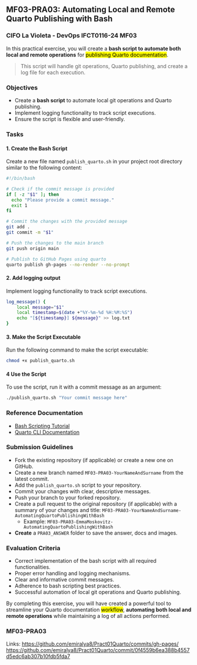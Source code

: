 ## MF03-PRA03: Automating Local and Remote Quarto Publishing with Bash

### CIFO La Violeta - DevOps IFCT0116-24 MF03

In this practical exercise, you will create a **bash script to automate both local and remote operations** for <mark>publishing Quarto documentation</mark>.

> This script will handle git operations, Quarto publishing, and create a log file for each execution.

### Objectives

- Create a **bash script** to automate local git operations and Quarto publishing.
- Implement logging functionality to track script executions.
- Ensure the script is flexible and user-friendly.

### Tasks

#### 1. Create the Bash Script

Create a new file named `publish_quarto.sh` in your project root directory similar to the following content:

```bash
#!/bin/bash

# Check if the commit message is provided
if [ -z "$1" ]; then
  echo "Please provide a commit message."
  exit 1
fi

# Commit the changes with the provided message
git add .
git commit -m "$1"

# Push the changes to the main branch
git push origin main

# Publish to GitHub Pages using quarto
quarto publish gh-pages --no-render --no-prompt
```

#### 2. Add logging output

Implement logging functionality to track script executions.

```bash
log_message() {
    local message="$1"
    local timestamp=$(date +"%Y-%m-%d %H:%M:%S")
    echo "[${timestamp}] ${message}" >> log.txt
}
```

#### 3. Make the Script Executable

Run the following command to make the script executable:

```bash
chmod +x publish_quarto.sh
```

#### 4 Use the Script

To use the script, run it with a commit message as an argument:

```bash
./publish_quarto.sh "Your commit message here"
```

### Reference Documentation

- [Bash Scripting Tutorial](https://linuxconfig.org/bash-scripting-tutorial-for-beginners)
- [Quarto CLI Documentation](https://quarto.org/)

### Submission Guidelines

- Fork the existing repository (if applicable) or create a new one on GitHub.
- Create a new branch named `MF03-PRA03-YourNameAndSurname` from the latest commit.
- Add the `publish_quarto.sh` script to your repository.
- Commit your changes with clear, descriptive messages.
- Push your branch to your forked repository.
- Create a pull request to the original repository (if applicable) with a summary of your changes and title: `MF03-PRA03-YourNameAndSurname-AutomatingQuartoPublishingWithBash`
  - Example: `MF03-PRA03-EmmaMoskovitz-AutomatingQuartoPublishingWithBash`
- **Create** a `PRA03_ANSWER` folder to save the answer, docs and images.

### Evaluation Criteria

- Correct implementation of the bash script with all required functionalities.
- Proper error handling and logging mechanisms.
- Clear and informative commit messages.
- Adherence to bash scripting best practices.
- Successful automation of local git operations and Quarto publishing.

By completing this exercise, you will have created a powerful tool to streamline your Quarto documentation <mark>workflow</mark>, **automating both local and remote operations** while maintaining a log of all actions performed.

### MF03-PRA03
Links:
<https://github.com/emiralya8/Pract01Quarto/commits/gh-pages/>
<https://github.com/emiralya8/Pract01Quarto/commit/0f4559b6ea388b4557d5edc6ab307b10fdb5fda7>
